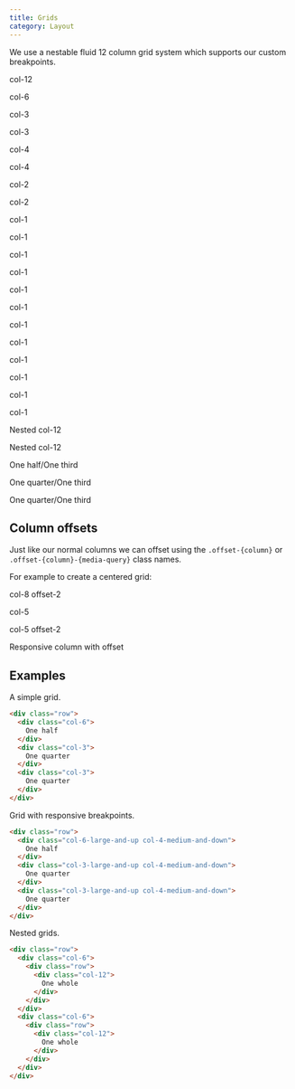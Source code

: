 ```yaml
---
title: Grids
category: Layout
---
```


We use a nestable fluid 12 column grid system which supports our custom breakpoints.

<div class="row">
  <div class="col-12">
    <p class="greybox margin1--ends">col-12</p>
  </div>
</div>
<div class="row">
  <div class="col-6">
    <p class="greybox margin1--ends">col-6</p>
  </div>
  <div class="col-3">
    <p class="greybox margin1--ends">col-3</p>
  </div>
  <div class="col-3">
    <p class="greybox margin1--ends">col-3</p>
  </div>
</div>
<div class="row">
  <div class="col-4">
    <p class="greybox margin1--ends">col-4</p>
  </div>
  <div class="col-4">
    <p class="greybox margin1--ends">col-4</p>
  </div>
  <div class="col-2">
    <p class="greybox margin1--ends">col-2</p>
  </div>
  <div class="col-2">
    <p class="greybox margin1--ends">col-2</p>
  </div>
</div>
<div class="row">
  <div class="col-1">
    <p class="greybox margin1--ends">col-1</p>
  </div>
  <div class="col-1">
    <p class="greybox margin1--ends">col-1</p>
  </div>
  <div class="col-1">
    <p class="greybox margin1--ends">col-1</p>
  </div>
  <div class="col-1">
    <p class="greybox margin1--ends">col-1</p>
  </div>
  <div class="col-1">
    <p class="greybox margin1--ends">col-1</p>
  </div>
  <div class="col-1">
    <p class="greybox margin1--ends">col-1</p>
  </div>
  <div class="col-1">
    <p class="greybox margin1--ends">col-1</p>
  </div>
  <div class="col-1">
    <p class="greybox margin1--ends">col-1</p>
  </div>
  <div class="col-1">
    <p class="greybox margin1--ends">col-1</p>
  </div>
  <div class="col-1">
    <p class="greybox margin1--ends">col-1</p>
  </div>
  <div class="col-1">
    <p class="greybox margin1--ends">col-1</p>
  </div>
  <div class="col-1">
    <p class="greybox margin1--ends">col-1</p>
  </div>
</div>
<div class="row">
  <div class="col-6">
    <div class="row">
      <div class="col-12">
        <p class="greybox margin1--ends">Nested col-12</p>
      </div>
    </div>
  </div>
  <div class="col-6">
    <div class="row">
      <div class="col-12">
        <p class="greybox margin1--ends">Nested col-12</p>
      </div>
    </div>
  </div>
</div>
<div class="row">
  <div class="col-6-large-and-up col-4-medium-and-down">
    <p class="greybox margin1--ends">One half/One third</p>
  </div>
  <div class="col-3-large-and-up col-4-medium-and-down">
    <p class="greybox margin1--ends">One quarter/One third</p>
  </div>
  <div class="col-3-large-and-up col-4-medium-and-down">
    <p class="greybox margin1--ends">One quarter/One third</p>
  </div>
</div>

## Column offsets

Just like our normal columns we can offset using the <code>.offset-{column}</code> or <code>.offset-{column}-{media-query}</code> class names.

For example to create a centered grid:

<div class="row">
  <div class="col-8 offset-2">
    <p class="greybox margin1--ends">col-8 offset-2</p>
  </div>
</div>
<div class="row">
  <div class="col-5">
    <p class="greybox margin1--ends">col-5</p>
  </div>
  <div class="col-5 offset-2">
    <p class="greybox margin1--ends">col-5 offset-2</p>
  </div>
</div>
<div class="row">
  <div class="col-6-medium-and-up offset-3-medium-and-up col-12-small">
    <p class="greybox margin1--ends">Responsive column with offset</p>
  </div>
</div>

## Examples

A simple grid.

```html
<div class="row">
  <div class="col-6">
    One half
  </div>
  <div class="col-3">
    One quarter
  </div>
  <div class="col-3">
    One quarter
  </div>
</div>
```

Grid with responsive breakpoints.

```html
<div class="row">
  <div class="col-6-large-and-up col-4-medium-and-down">
    One half
  </div>
  <div class="col-3-large-and-up col-4-medium-and-down">
    One quarter
  </div>
  <div class="col-3-large-and-up col-4-medium-and-down">
    One quarter
  </div>
</div>
```

Nested grids.

```html
<div class="row">
  <div class="col-6">
    <div class="row">
      <div class="col-12">
        One whole
      </div>
    </div>
  </div>
  <div class="col-6">
    <div class="row">
      <div class="col-12">
        One whole
      </div>
    </div>
  </div>
</div>
```
